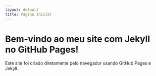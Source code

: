 ```yaml
---
layout: default
title: Página Inicial
---
```


# Bem-vindo ao meu site com Jekyll no GitHub Pages!

Este site foi criado diretamente pelo navegador usando GitHub Pages e Jekyll.

